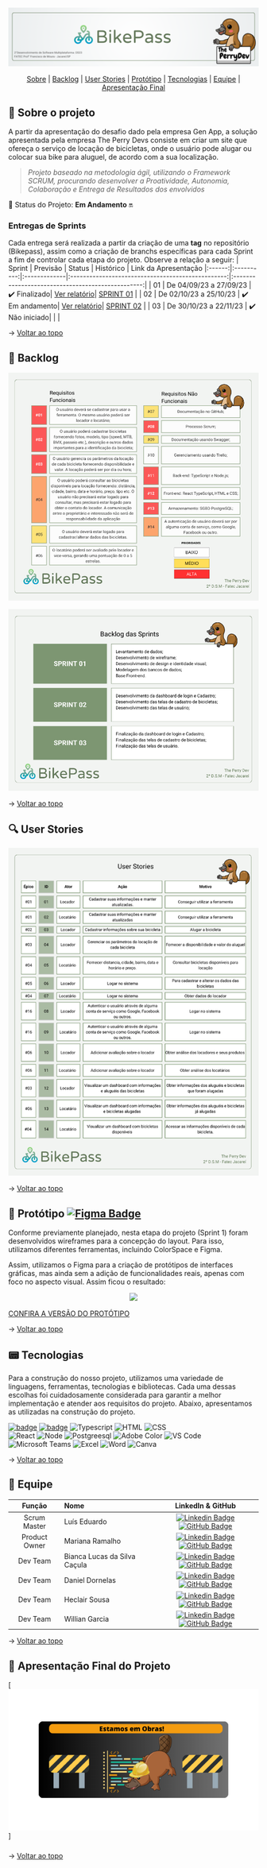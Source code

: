 <br id="topo">

<p align="center"> <img src="./Imagens_md/BANNER.png" /></p>

<p align="center">
    <a href="#sobre">Sobre</a>  |  
    <a href="#backlogs">Backlog</a>  |  
    <a href="#user-stories">User Stories</a>  |  
    <a href="#prototipo">Protótipo</a>  |  
    <a href="#tecnologias">Tecnologias</a>  |  
    <a href="#equipe">Equipe</a>  |  
    <a href="#final">Apresentação Final</a>
</p>
   
<span id="sobre">

## :bookmark_tabs: Sobre o projeto

A partir da apresentação do desafio dado pela empresa Gen App, a solução apresentada pela empresa The Perry Devs consiste em criar um site que ofereça o serviço de locação de bicicletas, onde o usuário pode alugar ou colocar sua bike para aluguel, de acordo com a sua localização.

> _Projeto baseado na metodologia ágil, utilizando o Framework SCRUM, procurando desenvolver a Proatividade, Autonomia, Colaboração e Entrega de Resultados dos envolvidos_

:pushpin: Status do Projeto: **Em Andamento** :on:

### Entregas de Sprints

Cada entrega será realizada a partir da criação de uma **tag** no repositório (Bikepass), assim como a criação de branchs específicas para cada Sprint a fim de controlar cada etapa do projeto. Observe a relação a seguir:
| Sprint | Previsão | Status | Histórico | Link da Apresentação
|:------:|:----------:|:-------------|:-------------------------------------------------:|:-------------------------------------------------:|
| 01 | De 04/09/23 a 27/09/23 | :heavy_check_mark: Finalizado| [Ver relatório](https://github.com/ThePerryDev/bikepass-documentation/tree/sprint-01)| [SPRINT 01](https://youtu.be/0pfRr5eqHq4) |
| 02 | De 02/10/23 a 25/10/23 | :heavy_check_mark: Em andamento| [Ver relatório](https://github.com/ThePerryDev/bikepass-documentation/tree/sprint-02)| [SPRINT 02](https://www.youtube.com/watch?v=a7eHzc7epHg)           |
| 03 | De 30/10/23 a 22/11/23 | :heavy_check_mark: Não iniciado|            |            |




→ [Voltar ao topo](#topo)

<span id="backlogs">

## :dart: Backlog 

<p align="center"> <img src="./Imagens_md/README.png" /></p>
<p align="center"> <img src="./Imagens_md/03. BACKLOG DAS SPRINTS.png" /></p>

→ [Voltar ao topo](#topo)

<span id="user-stories">

## :mag: User Stories
<p align="center"> <img src="./Imagens_md/04. USER STORIES.png" /></p>

→ [Voltar ao topo](#topo)

<span id="prototipo">

## :repeat_one: Protótipo [![Figma Badge](https://img.shields.io/badge/Figma-20232A?style=for-the-badge&logo=Figma&logoColor=DC143C)]()

Conforme previamente planejado, nesta etapa do projeto (Sprint 1) foram desenvolvidos wireframes para a concepção do layout. Para isso, utilizamos diferentes ferramentas, incluindo ColorSpace e Figma.

 Assim, utilizamos o Figma para a criação de protótipos de interfaces gráficas, mas ainda sem a adição de funcionalidades reais, apenas com foco no aspecto visual. Assim ficou o resultado:

<p align="center"> <img src="./Imagens_md/gif figma.gif" /></p>

[CONFIRA A VERSÃO DO PROTÓTIPO](https://www.figma.com/proto/SXYEdW686FyPAuqsHkr8Im/PROJETO-API---BIKEPASS?type=design&node-id=31-46&t=DIqR9g8KPcZiDtaK-1&scaling=min-zoom&page-id=0%3A1&starting-point-node-id=31%3A46&show-proto-sidebar=1&mode=design)

→ [Voltar ao topo](#topo)

<span id="tecnologias">

## :pager: Tecnologias

Para a construção do nosso projeto, utilizamos uma variedade de linguagens, ferramentas, tecnologias e bibliotecas. Cada uma dessas escolhas foi cuidadosamente considerada para garantir a melhor implementação e atender aos requisitos do projeto. Abaixo, apresentamos as utilizadas na construção do projeto.

[![badge](https://img.shields.io/badge/Figma-20232A?style=for-the-badge&logo=figma&logoColor=DC143C)](https://www.figma.com/file/vtE3px4SRkL2Mr7fmXUBUs/API-Scrum-Fatec-Jacare%C3%AD?node-id=0%3A1&t=tzsBiCP6GCnOaWe3-1) 
[![badge](https://img.shields.io/badge/GitHub-20232A?style=for-the-badge&logo=GitHub&logoColor=FFFFFF)](https://github.com/ThePerryDev)
<img src="https://img.shields.io/badge/TypeScript-20232A?style=for-the-badge&logo=typescript&logoColor=007ACC" alt="Typescript" />
<img src="https://img.shields.io/badge/HTML5-20232A?style=for-the-badge&logo=html5&logoColor=E34F26" alt="HTML" /> 
<img src="https://img.shields.io/badge/CSS3-20232A?style=for-the-badge&logo=css3&logoColor=1572B6" alt="CSS" /> 	
<img src="https://img.shields.io/badge/React-20232A?style=for-the-badge&logo=react&logoColor=61DAFB" alt="React" /> 
<img src="https://img.shields.io/badge/Node.js-20232A?style=for-the-badge&logo=nodedotjs&logoColor=339933" alt="Node" />
<img src="https://img.shields.io/badge/PostgreSQL-20232A?style=for-the-badge&logo=postgresql&logoColor=white" alt="Postgreesql" />
<img src="https://img.shields.io/badge/Adobe Color-20232A?style=for-the-badge&logo=adobe&logoColor=FF0000" alt="Adobe Color" />
<img src="https://img.shields.io/badge/VS Code-20232A?style=for-the-badge&logo=VisualStudioCode&logoColor=007ACC" alt="VS Code" />
<img src="https://img.shields.io/badge/Microsoft Teams-20232A?style=for-the-badge&logo=MicrosoftTeams&logoColor=#6264A7" alt="Microsoft Teams" />
<img src="https://img.shields.io/badge/Microsoft Excel-20232A?style=for-the-badge&logo=MicrosoftExcel&logoColor=217346" alt="Excel" />
<img src="https://img.shields.io/badge/Microsoft Word-20232A?style=for-the-badge&logo=MicrosoftWord&logoColor=2B579A" alt="Word" />
<img src="https://img.shields.io/badge/Canva-20232A?style=for-the-badge&logo=Canva&logoColor=00C4CC" alt="Canva" />

→ [Voltar ao topo](#topo)

<span id="equipe">

## :busts_in_silhouette: Equipe

|    Função     | Nome                                  |                                                                                                                                                      LinkedIn & GitHub                                                                                                                                                      |
| :-----------: | :------------------------------------ | :-------------------------------------------------------------------------------------------------------------------------------------------------------------------------------------------------------------------------------------------------------------------------------------------------------------------------: |
|   Scrum Master    | Luís Eduardo       |        [![Linkedin Badge](https://img.shields.io/badge/Linkedin-blue?style=flat-square&logo=Linkedin&logoColor=white)](https://linkedin.com/in/eduardo-moraes-68001a272/) [![GitHub Badge](https://img.shields.io/badge/GitHub-111217?style=flat-square&logo=github&logoColor=white)](https://github.com/Eduardo270704)        |
|   Product Owner   | Mariana Ramalho              | [![Linkedin Badge](https://img.shields.io/badge/Linkedin-blue?style=flat-square&logo=Linkedin&logoColor=white)](https://www.linkedin.com/in/mariana-ramalhog/) [![GitHub Badge](https://img.shields.io/badge/GitHub-111217?style=flat-square&logo=github&logoColor=white)](https://github.com/mramalhog) |
|   Dev Team    | Bianca Lucas da Silva Caçula                |   [![Linkedin Badge](https://img.shields.io/badge/Linkedin-blue?style=flat-square&logo=Linkedin&logoColor=white)](https://www.linkedin.com/in/bianca-lucas-da-silva-cacula) [![GitHub Badge](https://img.shields.io/badge/GitHub-111217?style=flat-square&logo=github&logoColor=white)](https://github.com/biancalsc)   |
|   Dev Team    | Daniel Dornelas                     |     [![Linkedin Badge](https://img.shields.io/badge/Linkedin-blue?style=flat-square&logo=Linkedin&logoColor=white)](https://linkedin.com/in/daniel-dornelas-758a25267/) [![GitHub Badge](https://img.shields.io/badge/GitHub-111217?style=flat-square&logo=github&logoColor=white)](https://github.com/Dani-dornas)      |
|   Dev Team    | Heclair Sousa           |          [![Linkedin Badge](https://img.shields.io/badge/Linkedin-blue?style=flat-square&logo=Linkedin&logoColor=white)](https://www.linkedin.com/in/heclairsousa/) [![GitHub Badge](https://img.shields.io/badge/GitHub-111217?style=flat-square&logo=github&logoColor=white)](https://github.com/heclair)          |
|   Dev Team    | Willian Garcia               | [![Linkedin Badge](https://img.shields.io/badge/Linkedin-blue?style=flat-square&logo=Linkedin&logoColor=white)](https://www.linkedin.com/in/willian-garcia-6b0892123/) [![GitHub Badge](https://img.shields.io/badge/GitHub-111217?style=flat-square&logo=github&logoColor=white)](https://github.com/Willian-Garcia) |



→ [Voltar ao topo](#topo)

<span id="final">

## :dart: Apresentação Final do Projeto

[![Apresentação da página](./Imagens_md/OBRAS%20(2).png)]

###

→ [Voltar ao topo](#topo)
